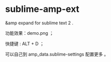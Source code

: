 sublime-amp-ext
===============

&amp;amp expand for sublime text 2 .

功能效果：demo.png ；

快捷键 : ALT + D ；

可以自己到 amp_data.sublime-settings 配置更多 。

